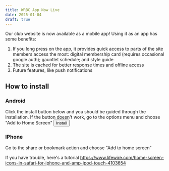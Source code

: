 ```yaml
---
title: WRBC App Now Live
date: 2025-01-04
draft: true
---
```


Our club website is now available as a mobile app! Using it as an app has some
benefits:

1. If you long press on the app, it provides quick access to parts of the site members
access the most: digital membership card (requires occasional google auth); gauntlet schedule; and style guide
2. The site is cached for better response times and offline access
3. Future features, like push notifications

## How to install

### Android

Click the install button below and you should be guided through the installation. 
If the button doesn't work, go to the options menu and choose "Add to Home Screen"
<button id="installApp">Install</button>
<script>
  let deferredPrompt;
    window.addEventListener('beforeinstallprompt', (e) => {
        deferredPrompt = e;
    });

    const installApp = document.getElementById('installApp');
    installApp.addEventListener('click', async () => {
        if (deferredPrompt !== null) {
            deferredPrompt.prompt();
            const { outcome } = await deferredPrompt.userChoice;
            if (outcome === 'accepted') {
                deferredPrompt = null;
            }
        }
    });
</script>

### IPhone

Go to the share or bookmark action and choose "Add to home screen" 

If you have trouble, here's a tutorial https://www.lifewire.com/home-screen-icons-in-safari-for-iphone-and-amp-ipod-touch-4103654
